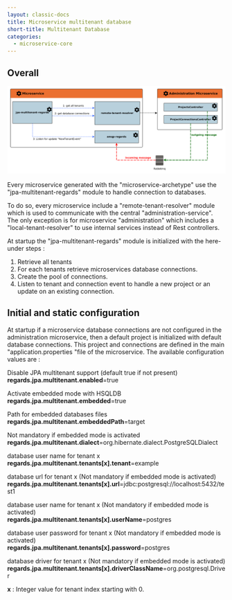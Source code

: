 ```yaml
---
layout: classic-docs
title: Microservice multitenant database
short-title: Multitenant Database
categories:
  - microservice-core
---
```


## Overall

![](/assets/images/jpa/jpa.png)

Every microservice generated with the "microservice-archetype" use the "jpa-multitenant-regards" module to handle connection to databases.

To do so, every microservice include a "remote-tenant-resolver" module which is used to communicate with the central "administration-service".  
The only exception is for microservice "administration" which includes a "local-tenant-resolver" to use internal services instead of Rest controllers.

At startup the "jpa-multitenant-regards" module is initialized with the here-under steps :
1. Retrieve all tenants
2. For each tenants retrieve microservices database connections.
3. Create the pool of connections.
4. Listen to tenant and connection event to handle a new project or an update on an existing connection.  

## Initial and static configuration

At startup if a microservice database connections are not configured in the administration microservice, then a default project is initialized with default database connections. This project and connections are defined in the main "application.properties "file of the microservice. The available configuration values are :

Disable JPA multitenant support  (default true if not present)  
**regards.jpa.multitenant.enabled**=true

Activate embedded mode with HSQLDB  
**regards.jpa.multitenant.embedded**=true

Path for embedded databases files  
**regards.jpa.multitenant.embeddedPath**=target

Not mandatory if embedded mode is activated  
**regards.jpa.multitenant.dialect**=org.hibernate.dialect.PostgreSQLDialect

database user name for tenant x<br>
**regards.jpa.multitenant.tenants[x].tenant**=example

database url for tenant x (Not mandatory if embedded mode is activated)
**regards.jpa.multitenant.tenants[x].url**=jdbc:postgresql://localhost:5432/test1

database user name for tenant x (Not mandatory if embedded mode is activated)  
**regards.jpa.multitenant.tenants[x].userName**=postgres

database user password for tenant x (Not mandatory if embedded mode is activated)  
**regards.jpa.multitenant.tenants[x].password**=postgres  

database driver for tenant x (Not mandatory if embedded mode is activated)  
**regards.jpa.multitenant.tenants[x].driverClassName**=org.postgresql.Driver

**x** : Integer value for tenant index starting with 0.
